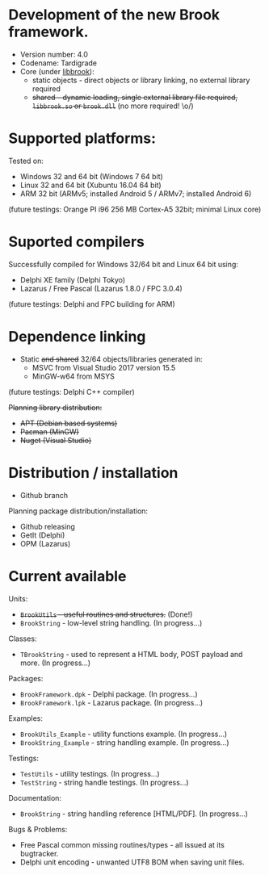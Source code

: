 # Development of the new Brook framework.

* Version number: 4.0
* Codename: Tardigrade
* Core (under [libbrook](https://github.com/risoflora/libbrook/tree/new_api)):
    * static objects - direct objects or library linking, no external library required
    * ~~shared - dynamic loading, single external library file required, `libbrook.so` or `brook.dll`~~ (no more required! \o/)

# Supported platforms:

Tested on:

* Windows 32 and 64 bit (Windows 7 64 bit)
* Linux 32 and 64 bit (Xubuntu 16.04 64 bit)
* ARM 32 bit (ARMv5; installed Android 5 / ARMv7; installed Android 6)

(future testings: Orange PI i96 256 MB Cortex-A5 32bit; minimal Linux core)

# Suported compilers

Successfully compiled for Windows 32/64 bit and Linux 64 bit using:
* Delphi XE family (Delphi Tokyo)
* Lazarus / Free Pascal (Lazarus 1.8.0 / FPC 3.0.4)

(future testings: Delphi and FPC building for ARM)

# Dependence linking

* Static ~~and shared~~ 32/64 objects/libraries generated in:
    * MSVC from Visual Studio 2017 version 15.5
    * MinGW-w64 from MSYS

(future testings: Delphi C++ compiler)

~~Planning library distribution:~~

* ~~APT (Debian based systems)~~
* ~~Pacman (MinGW)~~
* ~~Nuget (Visual Studio)~~

# Distribution / installation

* Github branch

Planning package distribution/installation:
 
* Github releasing
* GetIt (Delphi)
* OPM (Lazarus)

# Current available

Units:

* ~~`BrookUtils` - useful routines and structures.~~ (Done!)
* `BrookString` - low-level string handling. (In progress...)

Classes:

* `TBrookString` - used to represent a HTML body, POST payload and more. (In progress...)

Packages:

* `BrookFramework.dpk` - Delphi package. (In progress...)
* `BrookFramework.lpk` - Lazarus package. (In progress...)

Examples:

* `BrookUtils_Example` - utility functions example. (In progress...)
* `BrookString_Example` - string handling example. (In progress...)

Testings:

* `TestUtils` - utility testings. (In progress...)
* `TestString` - string handle testings. (In progress...)

Documentation:

* `BrookString` - string handling reference [HTML/PDF]. (In progress...)

Bugs & Problems:

* Free Pascal common missing routines/types - all issued at its bugtracker.
* Delphi unit encoding - unwanted UTF8 BOM when saving unit files.